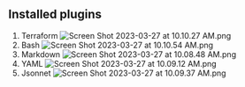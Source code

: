 ## Installed plugins
1. Terraform
![Screen Shot 2023-03-27 at 10.10.27 AM.png](..%2F..%2FDesktop%2FScreen%20Shot%202023-03-27%20at%2010.10.27%20AM.png)
2. Bash
![Screen Shot 2023-03-27 at 10.10.54 AM.png](..%2F..%2FDesktop%2FScreen%20Shot%202023-03-27%20at%2010.10.54%20AM.png)
3. Markdown
![Screen Shot 2023-03-27 at 10.08.48 AM.png](..%2F..%2FDesktop%2FScreen%20Shot%202023-03-27%20at%2010.08.48%20AM.png)
4. YAML
![Screen Shot 2023-03-27 at 10.09.12 AM.png](..%2F..%2FDesktop%2FScreen%20Shot%202023-03-27%20at%2010.09.12%20AM.png)
5. Jsonnet
![Screen Shot 2023-03-27 at 10.09.37 AM.png](..%2F..%2FDesktop%2FScreen%20Shot%202023-03-27%20at%2010.09.37%20AM.png)